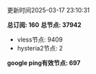 更新时间2025-03-17 23:10:31

**总订阅: 160**
**总节点: 37942**
- vless节点: 9409
- hysteria2节点: 2

**google ping有效节点: 697**
